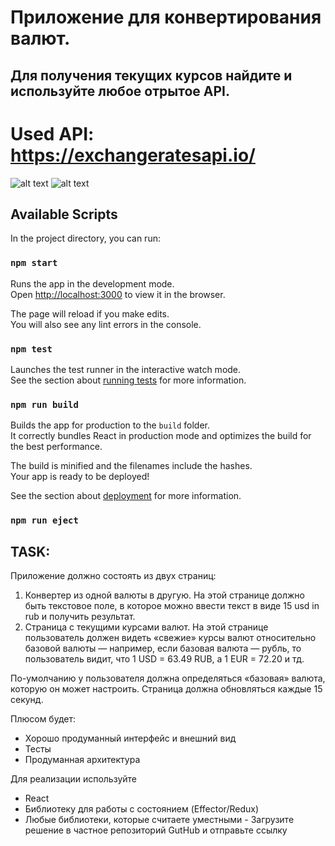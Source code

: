 # Приложение для конвертирования валют.

## Для получения текущих курсов найдите и используйте любое отрытое API.

# Used API: https://exchangeratesapi.io/

![alt text](https://github.com/JonTimus/currency_converter/blob/master/public/1.jpg?raw=true)
![alt text](https://github.com/JonTimus/currency_converter/blob/master/public/2.jpg?raw=true)


## Available Scripts

In the project directory, you can run:

### `npm start`

Runs the app in the development mode.\
Open [http://localhost:3000](http://localhost:3000) to view it in the browser.

The page will reload if you make edits.\
You will also see any lint errors in the console.

### `npm test`

Launches the test runner in the interactive watch mode.\
See the section about [running tests](https://facebook.github.io/create-react-app/docs/running-tests) for more information.

### `npm run build`

Builds the app for production to the `build` folder.\
It correctly bundles React in production mode and optimizes the build for the best performance.

The build is minified and the filenames include the hashes.\
Your app is ready to be deployed!

See the section about [deployment](https://facebook.github.io/create-react-app/docs/deployment) for more information.

### `npm run eject`

## TASK:

Приложение должно состоять из двух страниц:

1. Конвертер из одной валюты в другую. На этой странице должно быть текстовое поле, в которое можно ввести текст в виде 15 usd in rub и получить результат.
2. Страница с текущими курсами валют. На этой странице пользователь должен видеть «свежие» курсы валют относительно базовой валюты — например, если базовая валюта — рубль, то пользователь видит, что 1 USD = 63.49 RUB, а 1 EUR = 72.20 и тд.

По-умолчанию у пользователя должна определяться «базовая» валюта, которую он может настроить.
Страница должна обновляться каждые 15 секунд.

Плюсом будет:

- Хорошо продуманный интерфейс и внешний вид
- Тесты
- Продуманная архитектура

Для реализации используйте

- React
- Библиотеку для работы с состоянием (Effector/Redux)
- Любые библиотеки, которые считаете уместными - Загрузите решение в частное репозиторий GutHub и отправьте ссылку
